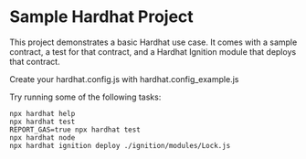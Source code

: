 # Sample Hardhat Project

This project demonstrates a basic Hardhat use case. It comes with a sample contract, a test for that contract, and a Hardhat Ignition module that deploys that contract.

Create your hardhat.config.js with hardhat.config_example.js

Try running some of the following tasks:

```shell
npx hardhat help
npx hardhat test
REPORT_GAS=true npx hardhat test
npx hardhat node
npx hardhat ignition deploy ./ignition/modules/Lock.js
```
